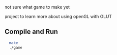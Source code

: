 not sure what game to make yet

project to learn more about using openGL with GLUT

Compile and Run
---------------

```bash
  make
  ./game
```
